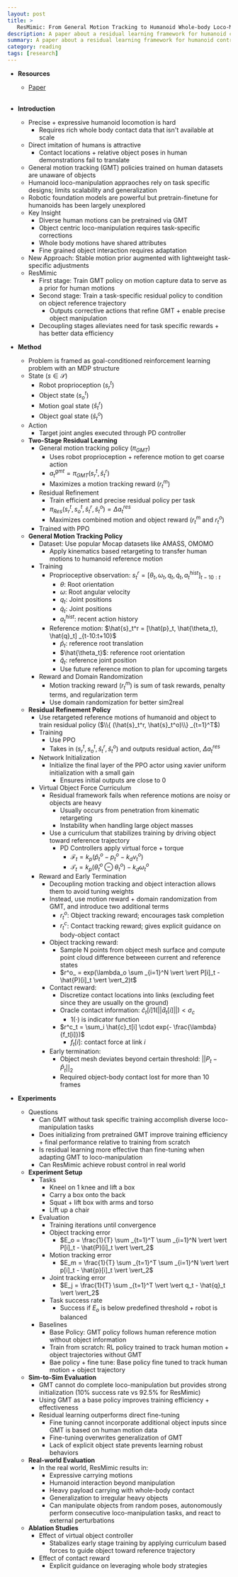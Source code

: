 ```yaml
---
layout: post
title: >
   ResMimic: From General Motion Tracking to Humanoid Whole-body Loco-Manipulation via Residual Learning
description: A paper about a residual learning framework for humanoid control
summary: A paper about a residual learning framework for humanoid control
category: reading
tags: [research]
---
```


* **Resources**
    - [Paper](https://arxiv.org/abs/2510.05070)
<br><br/>

* **Introduction**
    * Precise + expressive humanoid locomotion is hard
        * Requires rich whole body contact data that isn't available at scale
    * Direct imitation of humans is attractive
        * Contact locations + relative object poses in human demonstrations fail to translate
    * General motion tracking (GMT) policies trained on human datasets are unaware of objects
    * Humanoid loco-manipulation appraoches rely on task specific designs; limits scalability and generalization
    * Robotic foundation models are powerful but pretrain-finetune for humanoids has been largely unexplored
    * Key Insight
        * Diverse human motions can be pretrained via GMT
        * Object centric loco-manipulation requires task-specific corrections
        * Whole body motions have shared attributes
        * Fine grained object interaction requires adaptation
    * New Approach: Stable motion prior augmented with lightweight task-specific adjustments
    * ResMimic
        * First stage: Train GMT policy on motion capture data to serve as a prior for human motions
        * Second stage: Train a task-specific residual policy to condition on object reference trajectory
            * Outputs corrective actions that refine GMT + enable precise object manipulation
        * Decoupling stages alleviates need for task specific rewards + has better data efficiency
* **Method**
    * Problem is framed as goal-conditioned reinforcement learning problem with an MDP structure
    * State ($s \in \mathcal{S}$)
        * Robot proprioception ($s_r^t$)
        * Object state ($s_o^t$)
        * Motion goal state ($\hat{s}_t^r$)
        * Object goal state ($\hat{s}_t^o$)
    * Action
        * Target joint angles executed through PD controller
    * **Two-Stage Residual Learning**
        * General motion tracking policy ($\pi _{GMT}$)
            * Uses robot proprioception + reference motion to get coarse action
            * $a_t^{gmt} = \pi _{GMT}(s_r^t, \hat{s}_t^r)$
            * Maximizes a motion tracking reward ($r_t^m$)
        * Residual Refinement
            * Train efficient and precise residual policy per task
            * $\pi _{Res}(s_r^t, s_o^t,\hat{s}_t^r, \hat{s}_t^o) = \Delta a_t^{res}$
            * Maximizes combined motion and object reward ($r_t^m$ and $r_t^o$)
        * Trained with PPO
    * **General Motion Tracking Policy**
        * Dataset: Use popular Mocap datasets like AMASS, OMOMO
            * Apply kinematics based retargeting to transfer human motions to humanoid reference motion
        * Training
            * Proprioceptive observation: $s_t^r = [\theta_t, \omega_t, q_t, \dot q_t, a_t^{hist}] _{t-10:t}$
                * $\theta$: Root orientation
                * $\omega$: Root angular velocity
                * $q_t$: Joint positions
                * $\dot q_t$: Joint positions
                * $a_t^{hist}$: recent action history
            * Reference motion:  $\hat{s}_t^r = [\hat{p}_t, \hat{\theta_t}, \hat{q}_t] _{t-10:t+10}$
                * $\hat{p}_t$: reference root translation
                * $\hat{\theta_t}$: reference root orientation
                * $\hat{q}_t$: reference joint position
                * Use future reference motion to plan for upcoming targets
        * Reward and Domain Randomization
            * Motion tracking reward ($r_t^m$) is sum of task rewards, penalty terms, and regularization term
            * Use domain randomization for better sim2real
    * **Residual Refinement Policy**
        * Use retargeted reference motions of humanoid and object to train residual policy ($\\{ (\hat{s}_t^r, \hat{s}_t^o)\\} _{t=1}^T$)
        * Training
            * Use PPO
            * Takes in $(s_r^t, s_o^t,\hat{s}_t^r, \hat{s}_t^o)$ and outputs residual action, $\Delta a_t^{res}$
        * Network Initialization
            * Initialize the final layer of the PPO actor using xavier uniform initialization with a small gain
                * Ensures initial outputs are close to 0
        * Virtual Object Force Curriculum
            * Residual framework fails when reference motions are noisy or objects are heavy
                * Usually occurs from penetration from kinematic retargeting
                * Instability when handling large object masses
            * Use a curriculum that stabilizes training by driving object toward reference trajectory
                * PD Controllers apply virtual force + torque
                    * $\mathcal{F}_t = k_p(\hat{p}_t^o - p_t^o - k_dv_t^o)$
                    * $\mathcal{T}_t = k_p(\hat{\theta}_t^o \ominus \theta_t^o) - k_d\omega_t^o$
        * Reward and Early Termination
            * Decoupling motion tracking and object interaction allows them to avoid tuning weights
            * Instead, use motion reward + domain randomization from GMT, and introduce two additional terms
                * $r^o_t$: Object tracking reward; encourages task completion
                * $r^c_t$: Contact tracking reward; gives explicit guidance on body-object contact
            * Object tracking reward: 
                * Sample N points from object mesh surface and compute point cloud difference betweeen current and reference states
                * $r^o_ = exp(\lambda_o \sum _{i=1}^N \vert \vert P[i]_t - \hat{P}[i]_t \vert \vert_2)t$
            * Contact reward:
                * Discretize contact locations into links (excluding feet since they are usually on the ground)
                * Oracle contact information: $\hat{c}_t[i] 1(\vert \vert \hat{d}_t[i] \vert \vert) < \sigma_c$
                    * $1(\cdot)$ is indicator function
                * $r^c_t = \sum_i \hat{c}_t[i] \cdot exp(- \frac{\lambda}{f_t[i]})$
                    * $f_t[i]$: contact force at link $i$
            * Early termination:
                * Object mesh deviates beyond certain threshold: $\vert \vert P_t - \hat{P}_t \vert \vert_2$
                * Required object-body contact lost for more than 10 frames
* **Experiments**
    * Questions
        * Can GMT without task specific training accomplish diverse loco-manipulation tasks
        * Does initializing from pretrained GMT improve training efficiency + final performance relative to training from scratch
        * Is residual learning more effective than fine-tuning when adapting GMT to loco-manipulation
        * Can ResMimic achieve robust control in real world
    * **Experiment Setup**
        * Tasks
            * Kneel on 1 knee and lift a box
            * Carry a box onto the back
            * Squat + lift box with arms and torso
            * Lift up a chair
        * Evaluation
            * Training iterations until convergence
            * Object tracking error
                * $E_o = \frac{1}{T} \sum _{t=1}^T \sum _{i=1}^N \vert \vert P[i]_t - \hat{P}[i]_t \vert \vert_2$
            * Motion tracking error
                * $E_m = \frac{1}{T} \sum _{t=1}^T \sum _{i=1}^N \vert \vert p[i]_t - \hat{p}[i]_t \vert \vert_2$
            * Joint tracking error
                * $E_j = \frac{1}{T} \sum _{t=1}^T \vert \vert q_t - \hat{q}_t \vert \vert_2$
            * Task success rate 
                * Success if $E_o$ is below predefined threshold + robot is balanced
        * Baselines
            * Base Policy: GMT policy follows human reference motion without object information
            * Train from scratch: RL policy trained to track human motion + object trajectories without GMT
            * Bae policy + fine tune: Base policy fine tuned to track human motion + object trajectory
    * **Sim-to-Sim Evaluation**
        * GMT cannot do complete loco-manipulation but provides strong initialization (10% success rate vs 92.5% for ResMimic)
        * Using GMT as a base policy improves training efficiency + effectiveness
        * Residual learning outperforms direct fine-tuning
            * Fine tuning cannot incorporate additional object inputs since GMT is based on human motion data
            * Fine-tuning overwrites generalization of GMT
            * Lack of explicit object state prevents learning robust behaviors
    * **Real-world Evaluation**
        * In the real world, ResMimic results in:
            * Expressive carrying motions
            * Humanoid interaction beyond manipulation
            * Heavy payload carrying with whole-body contact
            * Generalization to irregular heavy objects
            * Can manipulate objects from random poses, autonomously perform consecutive loco-manipulation tasks, and react to external perturbations
    * **Ablation Studies**
        * Effect of virtual object controller
            * Stabalizes early stage training by applying curriculum based forces to guide object toward reference trajectory
        * Effect of contact reward
            * Explicit guidance on leveraging whole body strategies